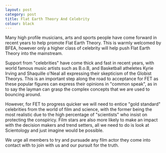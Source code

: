```yaml
---
layout: post
category: post
title: Flat Earth Theory And Celebrity
colour: black
---
```


Many high profile musicians, arts and sports people have come forward in recent years to help promote Flat Earth Theory. This is warmly welcomed by BFEA, however only a higher class of celebrity will help push Flat Earth Theory into the mainstream.

Support from "celebrities" have come thick and fast in recent years, with world famous music artists such as B.o.B, and Basketball atheletes Kyrie Irving and Shaquille o'Neal all expressing their skepticism of the Globist Theorys. This is an important step along the road to acceptance for FET as these popular figures can express their opinions in "common speak", as in to say the layman can grasp the complex concepts that we are used to bouncing around.

However, for FET to progress quicker we will need to entice "gold standard" celebrities from the world of film and science, with the former being the most realistic due to the high percentage of "scientists" who insist on protecting the conspiricy. Film stars are also more likely to make an impact with the decision makers and trend setters, all we need to do is look at Scientology and just imagine would be possible.

We urge all members to try and pursuade any film actor they come into contact with to join with us and our pursuit for the truth.

